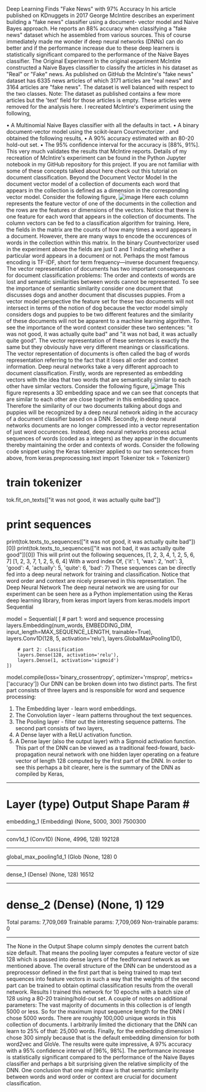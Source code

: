 Deep Learning Finds "Fake News" with 97% Accuracy
In his article published on KDnuggets in 2017 George McIntire describes an experiment building a "fake news" classifier using a document-
vector model and Naive Bayes approach. He reports an 88% accuracy when classifying a "fake news" dataset which he assembled from various
sources. This of course immediately made me wonder if deep neural networks (DNNs) can do better and if the performance increase due to
these deep learners is statistically significant compared to the performance of the Naive Bayes classifier.
The Original Experiment
In the original experiment McIntire constructed a Naive Bayes classifier to classify the articles in his dataset as "Real" or "Fake" news. As
published on GitHub the McIntire's "fake news" dataset has 6335 news articles of which 3171 articles are "real news" and 3164 articles are "fake
news". The dataset is well balanced with respect to the two classes.
Note: The dataset as published contains a few more articles but the 'text' field for those articles is empty. These articles were removed for
the analysis here.
I recreated McIntire's experiment using the following,

• A Multinomial Naive Bayes classifier with all the defaults in tact.
• A binary document-vector model using the scikit-learn Countvectorizer .
and obtained the following results,
• A 90% accuracy estimated with an 80-20 hold-out set.
• The 95% confidence interval for the accuracy is [88%, 91%].
This very much validates the results that McIntire reports. Details of my recreation of McIntire's experiment can be found in the Python Jupyter
notebook in my GitHub repository for this project. If you are not familiar with some of these concepts talked about here check out this tutorial
on document classification.
Beyond the Document Vector Model
In the document vector model of a collection of documents each word that appears in the collection is defined as a dimension in the
corresponding vector model. Consider the following figure,
![image](https://github.com/manikanta12345as/manikanta12345asCODECLAUSEINTERNSHIP/assets/114325875/5dc78bb6-1a22-439f-bfa9-532c7cc6dc48)
Here each column represents the feature vector of one of the documents in the collection and the rows are the features or dimensions of the
vectors. Notice that there is one feature for each word that appears in the collection of documents. The column vectors can be fed to a
classification algorithm for training. Here, the fields in the matrix are the counts of how many times a word appears in a document. However,
there are many ways to encode the occurences of words in the collection within this matrix. In the binary Countvectorizer used in the
experiment above the fields are just 0 and 1 indicating whether a particular word appears in a document or not. Perhaps the most famous
encoding is TF-IDF, short for term frequency—inverse document frequency.
The vector representation of documents has two important consequences for document classification problems: The order and contexts of
words are lost and semantic similarities between words cannot be represented. To see the importance of semantic similarity consider one
document that discusses dogs and another document that discusses puppies. From a vector model perspective the feature set for these two
documents will not intersect in terms of the notion of dog because the vector model simply considers dogs and puppies to be two different
features and the similarity of these documents will not be apparent to a machine learning algorithm. To see the importance of the word context
consider these two sentences: "it was not good, it was actually quite bad" and "it was not bad, it was actually quite good". The vector
representation of these sentences is exactly the same but they obviously have very different meanings or classifications. The vector
representation of documents is often called the bag of words representation referring to the fact that it loses all order and context information.
Deep neural networks take a very different approach to document classification. Firstly, words are represented as embedding vectors with the
idea that two words that are semantically similar to each other have similar vectors. Consider the following figure,
![image](https://github.com/manikanta12345as/manikanta12345asCODECLAUSEINTERNSHIP/assets/114325875/cf4246b8-f548-458f-b32e-1701c15749b5)
This figure represents a 3D embedding space and we can see that concepts that are similar to each other are close together in this embedding
space. Therefore the similarity of our two documents talking about dogs and puppies will be recognized by a deep neural network aiding in the
accuracy of a document classifier based on a DNN.
Secondly, in deep neural networks documents are no longer compressed into a vector representation of just word occurences. Instead, deep
neural networks process actual sequences of words (coded as a integers) as they appear in the documents thereby maintaining the order and
contexts of words. Consider the following code snippet using the Keras tokenizer applied to our two sentences from above,
from keras.preprocessing.text import Tokenizer
tok = Tokenizer()
# train tokenizer
tok.fit_on_texts(["it was not good, it was actually quite bad"])
# print sequences
print(tok.texts_to_sequences(["it was not good, it was actually quite bad"])[0])
print(tok.texts_to_sequences(["it was not bad, it was actually quite good"])[0])
This will print out the following sequences,
[1, 2, 3, 4, 1, 2, 5, 6, 7]
[1, 2, 3, 7, 1, 2, 5, 6, 4]
With a word index Of,
{'it': 1, 'was': 2, 'not': 3, 'good': 4, 'actually': 5, 'quite': 6, 'bad': 7}
These sequences can be directly fed into a deep neural network for training and classification. Notice that word order and context are nicely
preserved in this representation.
The Deep Neural Network
The deep neural network we are using for our experiment can be seen here as a Python implementation using the Keras deep learning library,
from keras import layers
from keras.models import Sequential

model = Sequential(
    [
        # part 1: word and sequence processing
        layers.Embedding(num_words,
                         EMBEDDING_DIM,
                         input_length=MAX_SEQUENCE_LENGTH,
                         trainable=True),
        layers.Conv1D(128, 5, activation='relu'),
        layers.GlobalMaxPooling1D(),

        # part 2: classification
        layers.Dense(128, activation='relu'),
        layers.Dense(1, activation='sigmoid')
    ])

model.compile(loss='binary_crossentropy',
              optimizer='rmsprop',
              metrics=['accuracy'])
              Our DNN can be broken down into two distinct parts. The first part consists of three layers and is responsible for word and sequence
processing:
1. The Embedding layer - learn word embeddings.
2. The Convolution layer - learn patterns throughout the text sequences.
3. The Pooling layer - filter out the interesting sequence patterns.
The second part consists of two layers,
1. A Dense layer with a ReLU activation function.
2. A Dense layer (also the output layer) with a Sigmoid activation function.
This part of the DNN can be viewed as a traditional feed-foward, back-propagation neural network with one hidden layer operating on a
feature vector of length 128 computed by the first part of the DNN. In order to see this perhaps a bit clearer, here is the summary of the DNN
as compiled by Keras,
_________________________________________________________________
Layer (type)                 Output Shape              Param #   
=================================================================
embedding_1 (Embedding)      (None, 5000, 300)         7500300   
_________________________________________________________________
conv1d_1 (Conv1D)            (None, 4996, 128)         192128    
_________________________________________________________________
global_max_pooling1d_1 (Glob (None, 128)               0         
_________________________________________________________________
dense_1 (Dense)              (None, 128)               16512     
_________________________________________________________________
dense_2 (Dense)              (None, 1)                 129       
=================================================================
Total params: 7,709,069
Trainable params: 7,709,069
Non-trainable params: 0
_________________________________________________________________
The None in the Output Shape column simply denotes the current batch size default. That means the pooling layer computes a feature vector of
size 128 which is passed into dense layers of the feedforward network as we mentioned above.
The overall structure of the DNN can be understood as a preprocessor defined in the first part that is being trained to map text sequences into
feature vectors in such a way that the weights of the second part can be trained to obtain optimal classification results from the overall
network.
Results
I trained this network for 10 epochs with a batch size of 128 using a 80-20 training/hold-out set. A couple of notes on additional parameters:
The vast majority of documents in this collection is of length 5000 or less. So for the maximum input sequence length for the DNN I chose 5000
words. There are roughly 100,000 unique words in this collection of documents. I arbitrarily limited the dictionary that the DNN can learn to
25% of that: 25,000 words. Finally, for the embedding dimension I chose 300 simply because that is the default embedding dimension for both
word2vec and GloVe.
The results were quite impressive,
A 97% accuracy with a 95% confidence interval of [96%, 98%].
The performance increase is statistically significant compared to the performance of the Naive Bayes classifier and perhaps a bit surprising
given the relative simplicity of the DNN. One conclusion that one might draw is that semantic similarity between words and word order or
context are crucial for document classification.
